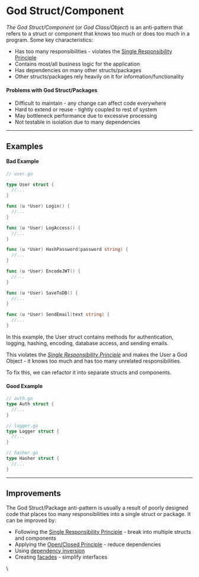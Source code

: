 # God Struct/Component

_The God Struct/Component_ (or _God Class/Object_) is an anti-pattern that refers to a struct or component that knows too much or does too much in a program. Some key characteristics:

* Has too many responsibilities - violates the [Single Responsibility Principle](../solid-principles.md#s-single-responsibility-principle)
* Contains most/all business logic for the application
* Has dependencies on many other structs/packages
* Other structs/packages rely heavily on it for information/functionality

#### Problems with God Struct/Packages

* Difficult to maintain - any change can affect code everywhere
* Hard to extend or reuse - tightly coupled to rest of system
* May bottleneck performance due to excessive processing
* Not testable in isolation due to many dependencies

***

## Examples

#### Bad Example

```go
// user.go

type User struct {
  //...
}

func (u *User) Login() {
  //...
}

func (u *User) LogAccess() {
  //... 
}

func (u *User) HashPassword(password string) {
  //...
}

func (u *User) EncodeJWT() {
  //...
}

func (u *User) SaveToDB() {
  //...
}

func (u *User) SendEmail(text string) {
  //...
}
```

In this example, the User struct contains methods for authentication, logging, hashing, encoding, database access, and sending emails.

This violates the [_Single Responsibility Principle_](../solid-principles.md#s-single-responsibility-principle) and makes the User a God Object - it knows too much and has too many unrelated responsibilities.

To fix this, we can refactor it into separate structs and components.

#### Good Example

```go
// auth.go 
type Auth struct {
  //...
}

// logger.go
type Logger struct {
  //...
} 

// hasher.go
type Hasher struct {
  //...
}
```

***

## Improvements

The God Struct/Package anti-pattern is usually a result of poorly designed code that places too many responsibilities into a single struct or package. It can be improved by:

* Following the [Single Responsibility Principle](../solid-principles.md#s-single-responsibility-principle) - break into multiple structs and components
* Applying the [Open/Closed Principle](../solid-principles.md#o-open-closed-principle) - reduce dependencies
* Using [dependency inversion](../solid-principles.md#d-dependency-inversion-principle)
* Creating [facades](../structural-patterns/facade.md) - simplify interfaces

\
